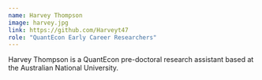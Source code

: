 ```yaml
---
name: Harvey Thompson
image: harvey.jpg
link: https://github.com/Harveyt47
role: "QuantEcon Early Career Researchers"
---
```

Harvey Thompson is a QuantEcon pre-doctoral research assistant based at the Australian National University.